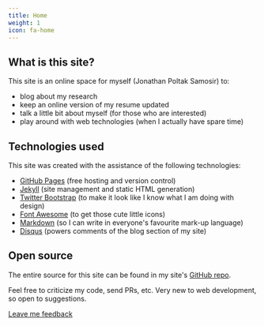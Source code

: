 ```yaml
---
title: Home
weight: 1
icon: fa-home
---
```


## What is this site?

This site is an online space for myself (Jonathan Poltak Samosir) to:

- blog about my research
- keep an online version of my resume updated
- talk a little bit about myself (for those who are interested)
- play around with web technologies (when I actually have spare time)


## Technologies used

This site was created with the assistance of the following technologies:

- [GitHub Pages][2] (free hosting and version control)
- [Jekyll][3] (site management and static HTML generation)
- [Twitter Bootstrap][4] (to make it look like I know what I am doing with design)
- [Font Awesome][5] (to get those cute little icons)
- [Markdown][6] (so I can write in everyone's favourite mark-up language)
- [Disqus][7] (powers comments of the blog section of my site)


## Open source

The entire source for this site can be found in my site's [GitHub repo][1].

Feel free to criticize my code, send PRs, etc. Very new to web development, so open to suggestions.

<p class="container">
  <a class="btn btn-sm btn-primary" href="https://github.com/poltak/poltak.github.io/issues/new" title="Leave feedback using GitHub" target="_blank">
    <i class="fa fa-comments"></i> Leave me feedback
  </a>
</p>



[1]: https://github.com/poltak/poltak.github.io         "This website's source code repository"
[2]: https://pages.github.com                           "GitHub Pages Homepage"
[3]: http://jekyllrb.com                                "Jekyll Homepage"
[4]: http://getbootstrap.com                            "Twitter Bootstrap Homepage"
[5]: http://fortawesome.github.io/Font-Awesome/         "Font Awesome Homepage"
[6]: http://daringfireball.net/projects/markdown/       "Markdown Website"
[7]: https://disqus.com                                 "Disqus Homepage"
